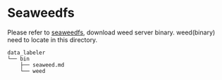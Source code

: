 # Seaweedfs

Please refer to [seaweedfs](https://github.com/seaweedfs/seaweedfs),
download weed server binary.
weed(binary) need to locate in this directory.


```shell
data_labeler
└── bin
    ├── seaweed.md 
    └── weed
```